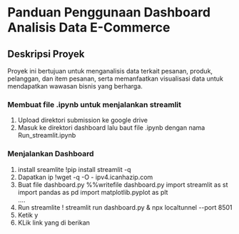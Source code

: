 # Panduan Penggunaan Dashboard Analisis Data E-Commerce

## Deskripsi Proyek
Proyek ini bertujuan untuk menganalisis data terkait pesanan, produk, pelanggan, dan item pesanan, serta memanfaatkan visualisasi data untuk mendapatkan wawasan bisnis yang berharga.

### Membuat file .ipynb untuk menjalankan streamlit
1. Upload direktori submission ke google drive
2. Masuk ke direktori dashboard lalu baut file .ipynb dengan nama Run_streamlit.ipynb
### Menjalankan Dashboard
1. install sreamlite
    !pip install streamlit -q
2. Dapatkan ip
    !wget -q -O - ipv4.icanhazip.com
3. Buat file dashboard.py
   %%writefile dashboard.py
    import streamlit as st
    import pandas as pd
    import matplotlib.pyplot as plt      
    ....
4. Run streamlite
    ! streamlit run dashboard.py & npx localtunnel --port 8501
5. Ketik y
6. KLik link yang di berikan
